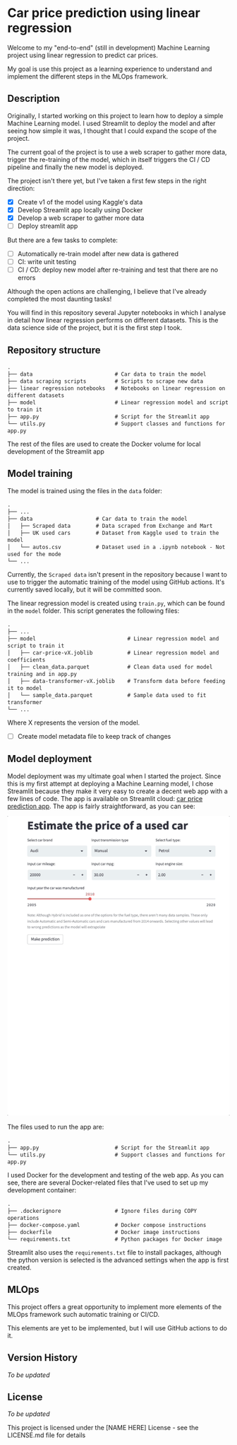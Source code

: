 # Car price prediction using linear regression

Welcome to my "end-to-end" (still in development) Machine Learning project using linear regression to predict car prices. 

My goal is use this project as a learning experience to understand and implement the different steps in the MLOps framework.

## Description

Originally, I started working on this project to learn how to deploy a simple Machine Learning model. I used Streamlit to deploy the model and after seeing how simple it was, I thought that I could expand the scope of the project.

The current goal of the project is to use a web scraper to gather more data, trigger the re-training of the model, which in itself triggers the CI / CD pipeline and finally the new model is deployed. 

The project isn't there yet, but I've taken a first few steps in the right direction:
- [x] Create v1 of the model using Kaggle's data
- [x] Develop Streamlit app locally using Docker
- [x] Develop a web scraper to gather more data
- [ ] Deploy streamlit app

But there are a few tasks to complete:
- [ ] Automatically re-train model after new data is gathered
- [ ] CI: write unit testing
- [ ] CI / CD: deploy new model after re-training and test that there are no errors

Although the open actions are challenging, I believe that I've already completed the most daunting tasks!

You will find in this repository several Jupyter notebooks in which I analyse in detail how linear regression performs on different datasets. This is the data science side of the project, but it is the first step I took.


## Repository structure

    .
    ├── data                          # Car data to train the model
    ├── data scraping scripts         # Scripts to scrape new data
    ├── linear regression notebooks   # Notebooks on linear regression on different datasets
    ├── model                         # Linear regression model and script to train it
    ├── app.py                        # Script for the Streamlit app
    └── utils.py                      # Support classes and functions for app.py

The rest of the files are used to create the Docker volume for local development of the Streamlit app

## Model training
The model is trained using the files in the `data` folder:

    .
    ├── ...
    ├── data                    # Car data to train the model
    │   ├── Scraped data        # Data scraped from Exchange and Mart
    │   ├── UK used cars        # Dataset from Kaggle used to train the model
    │   └── autos.csv           # Dataset used in a .ipynb notebook - Not used for the mode
    └── ...
Currently, the `Scraped data` isn't present in the repository because I want to use to trigger the automatic training of the model using GitHub actions. It's currently saved locally, but it will be committed soon.

The linear regression model is created using `train.py`, which can be found in the `model` folder. This script generates the following files:

    .
    ├── ...
    ├── model                             # Linear regression model and script to train it
    │   ├── car-price-vX.joblib           # Linear regression model and coefficients
    │   ├── clean_data.parquet            # Clean data used for model training and in app.py
    │   ├── data-transformer-vX.joblib    # Transform data before feeding it to model
    │   └── sample_data.parquet           # Sample data used to fit transformer
    └── ...

Where X represents the version of the model.

- [ ] Create model metadata file to keep track of changes
## Model deployment
Model deployment was my ultimate goal when I started the project. Since this is my first attempt at deploying a Machine Learning model, I chose Streamlit because they make it very easy to create a decent web app with a few lines of code. The app is available on Streamlit cloud: [car price prediction app](https://albertovidalrod-car-price-prediction.streamlit.app). The app is fairly straightforward, as you can see:

![app gif](https://github.com/albertovidalrod/Linear-regression---car-price/blob/main/media/streamlit_gif_hd.gif)

The files used to run the app are:

    .
    ├── app.py                        # Script for the Streamlit app
    └── utils.py                      # Support classes and functions for app.py


I used Docker for the development and testing of the web app. As you can see, there are several Docker-related files that I've used to set up my development container:

    .
    ├── .dockerignore                 # Ignore files during COPY operations
    ├── docker-compose.yaml           # Docker compose instructions
    ├── dockerfile                    # Docker image instructions
    └── requirements.txt              # Python packages for Docker image

Streamlit also uses the `requirements.txt` file to install packages, although the python version is selected is the advanced settings when the app is first created. 



## MLOps

This project offers a great opportunity to implement more elements of the MLOps framework such automatic training or CI/CD. 

This elements are yet to be implemented, but I will use GitHub actions to do it.

## Version History

*To be updated*

## License
*To be updated*

This project is licensed under the [NAME HERE] License - see the LICENSE.md file for details